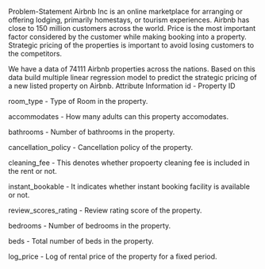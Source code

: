 Problem-Statement
Airbnb Inc is an online marketplace for arranging or offering lodging, primarily homestays, or tourism experiences. Airbnb has close to 150 million customers across the world. Price is the most important factor considered by the customer while making booking into a property. Strategic pricing of the properties is important to avoid losing customers to the competitors.

We have a data of 74111 Airbnb properties across the nations. Based on this data build multiple linear regression model to predict the strategic pricing of a new listed property on Airbnb.
Attribute Information
id - Property ID

room_type - Type of Room in the property.

accommodates - How many adults can this property accomodates.

bathrooms - Number of bathrooms in the property.

cancellation_policy - Cancellation policy of the property.

cleaning_fee - This denotes whether propoerty cleaning fee is included in the rent or not.

instant_bookable - It indicates whether instant booking facility is available or not.

review_scores_rating - Review rating score of the property.

bedrooms - Number of bedrooms in the property.

beds - Total number of beds in the property.

log_price - Log of rental price of the property for a fixed period.
